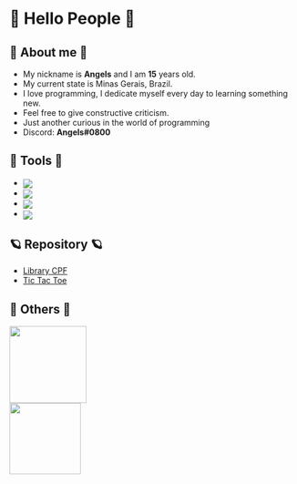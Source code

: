 # 👋 Hello People 👋

## 🎉 About me 🎉

- My nickname is **Angels** and I am **15** years old.
- My current state is Minas Gerais, Brazil.
- I love programming, I dedicate myself every day to learning something new.
- Feel free to give constructive criticism.
- Just another curious in the world of programming
- Discord: <b>Angels#0800</b>

## 🔱 Tools 🔱

- <img align="center" src="https://img.shields.io/badge/Lua-1010b5?style=for-the-badge&logo=lua&logoColor=white"/> 
- <img align="center" src="https://img.shields.io/badge/Arch%20Linux-1793D1?logo=arch-linux&logoColor=fff&style=for-the-badge"/>
- <img align="center" src="https://img.shields.io/badge/VIM-%2311AB00.svg?style=for-the-badge&logo=vim&logoColor=white"/>
- <img align="center" src="https://img.shields.io/badge/git-%23F05033.svg?style=for-the-badge&logo=git&logoColor=white"/>

## 🪐 Repository 🪐

- <a href="https://github.com/AngelsDeveloper/biblioteca_cpf">Library CPF</a>
- <a href="https://github.com/AngelsDeveloper/jogo_da_velha">Tic Tac Toe</a>


## 🌌 Others 🌌

 <div>
  <a href="https://github.com/AngelsDeveloper">
  <img height="135em" src="https://github-readme-stats.vercel.app/api?username=AngelsDeveloper&show_icons=true&theme=dark&include_all_commits=true&count_private=true"/>
  <br>
  <img height="125em" src="https://github-readme-stats.vercel.app/api/top-langs/?username=AngelsDeveloper&layout=compact&langs_count=7&theme=dark"/>
</div>


